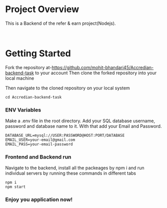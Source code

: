 # Project Overview

 This is a Backend of the refer & earn project(Nodejs).

<br/>

# Getting Started

Fork the repository at-https://github.com/mohit-bhandari45/Accredian-backend-task to your account
Then clone the forked repository into your local machine

Then navigate to the cloned repository on your local system

``` 
cd Accredian-backend-task
```
 
### **ENV Variables**
Make a .env file in the root directory. 
Add your SQL database username, password and database name to it. With that add your Email and Password.
```
DATABASE_URL=mysql://USER:PASSWORD@HOST:PORT/DATABASE
EMAIL_USER=your-email@gmail.com
EMAIL_PASS=your-email-password
```


### **Frontend and Backend run**

Navigate to the backend, install all the packeages by npm i and run individual servers by running these commands in different tabs
``` 
npm i
npm start
```

### Enjoy you application now!
